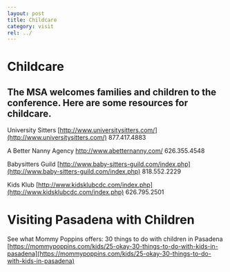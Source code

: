 ```yaml
---
layout: post
title: Childcare
category: visit
rel: ../
---
```



# Childcare

## The MSA welcomes families and children to the conference. Here are some resources for childcare.

University Sitters
[http://www.universitysitters.com/](http://www.universitysitters.com/)
877.417.4883    
 
A Better Nanny Agency
http://www.abetternanny.com/
626.355.4548
 
Babysitters Guild
[http://www.baby-sitters-guild.com/index.php](http://www.baby-sitters-guild.com/index.php)
818.552.2229
 
Kids Klub
[http://www.kidsklubcdc.com/index.php](http://www.kidsklubcdc.com/index.php)
626.795.2501


# Visiting Pasadena with Children

See what Mommy Poppins offers: 30 things to do with children in Pasadena
[https://mommypoppins.com/kids/25-okay-30-things-to-do-with-kids-in-pasadena](https://mommypoppins.com/kids/25-okay-30-things-to-do-with-kids-in-pasadena)
